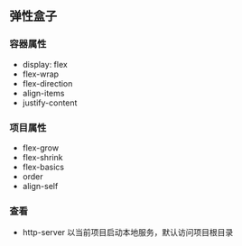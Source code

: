 ## 弹性盒子

### 容器属性
- display: flex
- flex-wrap
- flex-direction
- align-items
- justify-content
  

### 项目属性
- flex-grow
- flex-shrink
- flex-basics
- order
- align-self
  
### 查看
- http-server 以当前项目启动本地服务，默认访问项目根目录